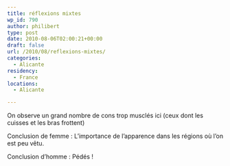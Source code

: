 ```yaml
---
title: réflexions mixtes
wp_id: 790
author: philibert
type: post
date: 2010-08-06T02:00:21+00:00
draft: false
url: /2010/08/reflexions-mixtes/
categories:
  - Alicante
residency:
  - France
locations:
  - Alicante

---
```

On observe un grand nombre de cons trop musclés ici (ceux dont les cuisses et les bras frottent)

Conclusion de femme : L&rsquo;importance de l&rsquo;apparence dans les régions où l&rsquo;on est peu vêtu.
  
Conclusion d&rsquo;homme : Pédés !